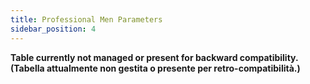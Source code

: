 ```yaml
---
title: Professional Men Parameters
sidebar_position: 4
---
```


**Table currently not managed or present for backward compatibility. (Tabella attualmente non gestita o presente per retro-compatibilità.)**